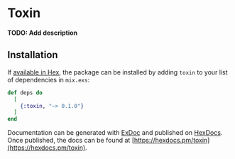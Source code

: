 # Toxin

**TODO: Add description**

## Installation

If [available in Hex](https://hex.pm/docs/publish), the package can be installed
by adding `toxin` to your list of dependencies in `mix.exs`:

```elixir
def deps do
  [
    {:toxin, "~> 0.1.0"}
  ]
end
```

Documentation can be generated with [ExDoc](https://github.com/elixir-lang/ex_doc)
and published on [HexDocs](https://hexdocs.pm). Once published, the docs can
be found at [https://hexdocs.pm/toxin](https://hexdocs.pm/toxin).

